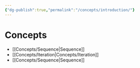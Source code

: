 ```yaml
---
{"dg-publish":true,"permalink":"/concepts/introduction/"}
---
```


# Concepts
* [[Concepts/Sequence|Sequence]]
* [[Concepts/Iteration|Concepts/Iteration]]
* [[Concepts/Sequence|Sequence]]